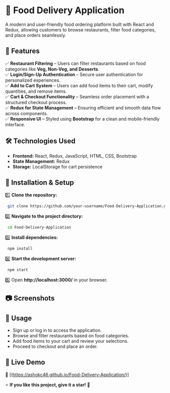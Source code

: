 # 🍔 Food Delivery Application

A modern and user-friendly food ordering platform built with React and Redux, allowing customers to browse restaurants, filter food categories, and place orders seamlessly.

## 🚀 Features

✅ **Restaurant Filtering** – Users can filter restaurants based on food categories like **Veg, Non-Veg, and Desserts**.  
✅ **Login/Sign-Up Authentication** – Secure user authentication for personalized experiences.  
✅ **Add to Cart System** – Users can add food items to their cart, modify quantities, and remove items.  
✅ **Cart & Checkout Functionality** – Seamless order placement with a structured checkout process.  
✅ **Redux for State Management** – Ensuring efficient and smooth data flow across components.  
✅ **Responsive UI** – Styled using **Bootstrap** for a clean and mobile-friendly interface.  

## 🛠️ Technologies Used

- **Frontend:** React, Redux, JavaScript, HTML, CSS, Bootstrap  
- **State Management:** Redux  
- **Storage:** LocalStorage for cart persistence  

## 📌 Installation & Setup

1️⃣ **Clone the repository:**  
```sh
 git clone https://github.com/your-username/Food-Delivery-Application.git
```

2️⃣ **Navigate to the project directory:**  
```sh
 cd Food-Delivery-Application
```

3️⃣ **Install dependencies:**  
```sh
 npm install
```

4️⃣ **Start the development server:**  
```sh
 npm start
```

5️⃣ Open **http://localhost:3000/** in your browser.  

## 📷 Screenshots


## 📌 Usage
- Sign up or log in to access the application.
- Browse and filter restaurants based on food categories.
- Add food items to your cart and review your selections.
- Proceed to checkout and place an order.

## 🚀 Live Demo
🔗 [(https://ashokc46.github.io/Food-Delivery-Application/)]


⭐ **If you like this project, give it a star!** 🚀

